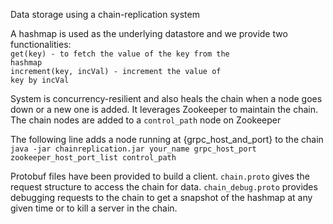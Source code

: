 Data storage using a chain-replication system

A hashmap is used as the underlying datastore and we provide two functionalities:  
<code>get(key) - to fetch the value of the key from the hashmap</code><br>
<code>increment(key, incVal) - increment the value of key by incVal</code>  

System is concurrency-resilient and also heals the chain when a node goes down or a new one is added. It leverages Zookeeper to maintain the chain. The chain nodes are added to a `control_path` node on Zookeeper

The following line adds a node running at {grpc_host_and_port} to the chain <br>
<code>java -jar chainreplication.jar your_name grpc_host_port zookeeper_host_port_list control_path</code>

Protobuf files have been provided to build a client. <code>chain.proto</code> gives the request structure to access the chain for data. <code>chain_debug.proto</code> provides debugging requests to the chain to get a snapshot of the hashmap at any given time or to kill a server in the chain.
